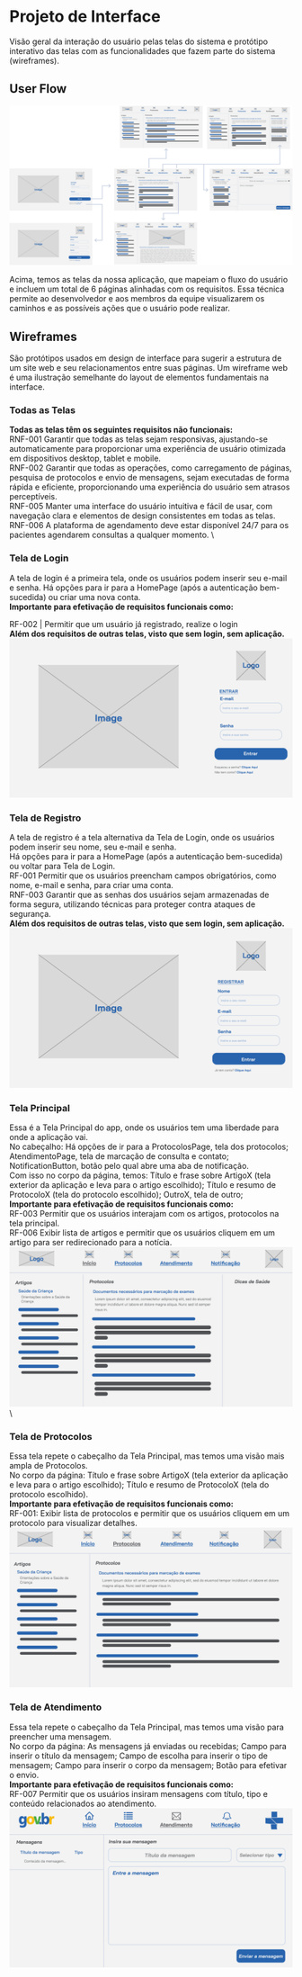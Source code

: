 
# Projeto de Interface
Visão geral da interação do usuário pelas telas do sistema e protótipo interativo das telas com as funcionalidades que fazem parte do sistema (wireframes).

## User Flow

![Exemplo de UserFlow](main/UserFlow_1920x1080.png)

Acima, temos as telas da nossa aplicação, que mapeiam o fluxo do usuário e incluem um total de 6 páginas alinhadas com os requisitos. Essa técnica permite ao desenvolvedor e aos membros da equipe visualizarem os caminhos e as possíveis ações que o usuário pode realizar.

## Wireframes

São protótipos usados em design de interface para sugerir a estrutura de um site web e seu relacionamentos entre suas páginas. Um wireframe web é uma ilustração semelhante do layout de elementos fundamentais na interface.

### Todas as Telas
**Todas as telas têm os seguintes requisitos não funcionais:**
\
RNF-001	Garantir que todas as telas sejam responsivas, ajustando-se automaticamente para proporcionar uma experiência de usuário otimizada em dispositivos desktop, tablet e mobile.
\
RNF-002	Garantir que todas as operações, como carregamento de páginas, pesquisa de protocolos e envio de mensagens, sejam executadas de forma rápida e eficiente, proporcionando uma experiência do usuário sem atrasos perceptíveis.
\
RNF-005	Manter uma interface do usuário intuitiva e fácil de usar, com navegação clara e elementos de design consistentes em todas as telas.
\
RNF-006	A plataforma de agendamento deve estar disponível 24/7 para os pacientes agendarem consultas a qualquer momento.
\

### Tela de Login
A tela de login é a primeira tela, onde os usuários podem inserir seu e-mail e senha. Há opções para ir para a HomePage (após a autenticação bem-sucedida) ou criar uma nova conta.
\
**Importante para efetivação de requisitos funcionais como:**

RF-002    | Permitir que um usuário já registrado, realize o login
\
**Além dos requisitos de outras telas, visto que sem login, sem aplicação.**
\
![Exemplo de Wireframe](main/LoginPage.png)

### Tela de Registro
A tela de registro é a tela alternativa da Tela de Login, onde os usuários podem inserir seu nome, seu e-mail e senha. 
\
Há opções para ir para a HomePage (após a autenticação bem-sucedida) ou voltar para Tela de Login.
\
RF-001	Permitir que os usuários preencham campos obrigatórios, como nome, e-mail e senha, para criar uma conta.
\
RNF-003	Garantir que as senhas dos usuários sejam armazenadas de forma segura, utilizando técnicas para proteger contra ataques de segurança.
\
**Além dos requisitos de outras telas, visto que sem login, sem aplicação.**
\
![Exemplo de Wireframe](main/SignInPage.png)

### Tela Principal
Essa é a Tela Principal do app, onde os usuários tem uma liberdade para onde a aplicação vai. 
\
No cabeçalho: Há opções de ir para a ProtocolosPage, tela dos protocolos; AtendimentoPage, tela de marcação de consulta e contato; NotificationButton, botão pelo qual abre uma aba de notificação.
\
Com isso no corpo da página, temos: Título e frase sobre ArtigoX (tela exterior da aplicação e leva para o artigo escolhido); Título e resumo de ProtocoloX (tela do protocolo escolhido);  OutroX, tela de outro; 
\
**Importante para efetivação de requisitos funcionais como:**
\
RF-003	Permitir que os usuários interajam com os artigos, protocolos na tela principal.
\
RF-006	Exibir lista de artigos e permitir que os usuários cliquem em um artigo para ser redirecionado para a notícia.
![Exemplo de Wireframe](main/HomePage.png)
\

### Tela de Protocolos
Essa tela repete o cabeçalho da Tela Principal, mas temos uma visão mais ampla de Protocolos.
\
No corpo da página: Título e frase sobre ArtigoX (tela exterior da aplicação e leva para o artigo escolhido); Título e resumo de ProtocoloX (tela do protocolo escolhido).
\
**Importante para efetivação de requisitos funcionais como:**
\
RF-001: Exibir lista de protocolos e permitir que os usuários cliquem em um protocolo para visualizar detalhes.
![Exemplo de Wireframe](main/ProtocolosPage.png)

### Tela de Atendimento
Essa tela repete o cabeçalho da Tela Principal, mas temos uma visão para preencher uma mensagem.
\
No corpo da página: As mensagens já enviadas ou recebidas; Campo para inserir o título da mensagem; Campo de escolha para inserir o tipo de mensagem; Campo para inserir o corpo da mensagem; Botão para efetivar o envio.
\
**Importante para efetivação de requisitos funcionais como:**
\
RF-007	Permitir que os usuários insiram mensagens com título, tipo e conteúdo relacionados ao atendimento.
![Exemplo de Wireframe](main/AtendimentoPage.png)
